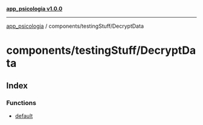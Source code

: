 [**app_psicologia v1.0.0**](../../../README.md)

***

[app_psicologia](../../../modules.md) / components/testingStuff/DecryptData

# components/testingStuff/DecryptData

## Index

### Functions

- [default](functions/default.md)
